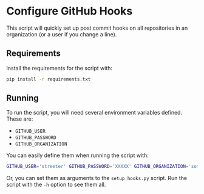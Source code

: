 # Configure GitHub Hooks

This script will quickly set up post commit hooks on all repositories in an
organization (or a user if you change a line).

## Requirements

Install the requirements for the script with:

```bash
pip install -r requirements.txt
```

## Running

To run the script, you will need several environment variables defined. These
are:

- `GITHUB_USER`
- `GITHUB_PASSWORD`
- `GITHUB_ORGANIZATION`

You can easily define them when running the script with:

```bash
GITHUB_USER='streeter' GITHUB_PASSWORD='XXXXX' GITHUB_ORGANIZATION='some-org' ./setup_hooks.py
```

Or, you can set them as arguments to the `setup_hooks.py` script. Run the script
with the `-h` option to see them all.
